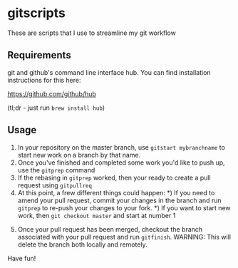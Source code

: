 # gitscripts

These are scripts that I use to streamline my git workflow

## Requirements

git and github's command line interface hub.  You can find installation instructions for this here:

https://github.com/github/hub

(tl;dr - just run `brew install hub`)

## Usage

1.  In your repository on the master branch, use `gitstart mybranchname` to start new work on a branch by that name.
2.  Once you've finished and completed some work you'd like to push up, use the `gitprep` command
3.  If the rebasing in `gitprep` worked, then your ready to create a pull request using `gitpullreq`
4.  At this point, a frew different things could happen:
  *)  If you need to amend your pull request, commit your changes in the branch and run `gitprep` to re-push your changes to your fork.
  *)  If you want to start new work, then `git checkout master` and start at number 1
5)  Once your pull request has been merged, checkout the branch associated with your pull request and run `gitfinish`.  WARNING: This will delete the branch both locally and remotely.

Have fun!
